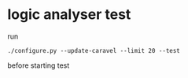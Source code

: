 # logic analyser test

run

    ./configure.py --update-caravel --limit 20 --test

before starting test
